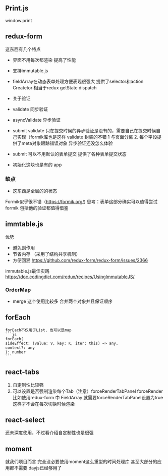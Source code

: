 ## Print.js
window.print

## redux-form
  这东西有几个特点
  - 界面不用每次都渲染  提高了性能
  - 支持immutable.js
  - fieldArray在动态表单处理方便表现很强大 
  提供了selector和action Createtor 相当于redux getState dispatch

  - 关于验证
  - validate  同步验证
  - asyncValidate 异步验证
  - submit validate 
   只在提交时候的异步验证是没有的，需要自己在提交时候自己实现（formik库也是这样
  validate
   封装的不错 1 与页面分离 2. 每个字段提供了meta对象跟踪错误对象
   异步验证还没怎么体验

  - submit 可以不用默认的表单提交  提供了各种表单提交状态
  - 初始化这块也是有的
app
  ### 缺点  
  - 这东西是全局的的状态

  Formik似乎很不错（https://formik.org/)
  思考：表单这部分确实可以值得尝试formik 包括他的验证都值得借鉴

## immtable.js
  优势
  - 避免副作用
  - 节省内存 （采用了结构共享机制）
  - 方便回溯 
  https://github.com/redux-form/redux-form/issues/2366

  immutable.js最佳实践
  https://doc.codingdict.com/redux/recipes/UsingImmutableJS/

  ### OrderMap
   - merge 这个使用比较多 合并两个对象并且保证顺序


  ## forEach
    forEach不仅用于List, 也可以是map
    ```js
    forEach(
    sideEffect: (value: V, key: K, iter: this) => any,
    context?: any
    ): number
    ```

## react-tabs
1. 自定制性比较强
2. 可以设置是否强制渲染每个Tab（注意）forceRenderTabPanel forceRender 
   比如使用redux-form 中 FieldArray 就需要forceRenderTabPanel设置为true这样才不会在每次切换时候渲染

## react-select
还未深度使用，不过看介绍自定制性也是很强


## moment
就我们项目而言 完全没必要使用moment这么重型的时间处理库  甚至大部分的应用都不需要
dayjs已经够用了
